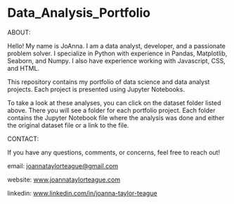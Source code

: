 # Data_Analysis_Portfolio

ABOUT:

Hello! My name is JoAnna. I am a data analyst, developer, and a passionate problem solver. I specialize in Python with experience in Pandas, Matplotlib, Seaborn, and Numpy. I also have experience working with Javascript, CSS, and HTML.

This repository contains my portfolio of data science and data analyst projects. Each project is presented using Jupyter Notebooks. 

To take a look at these analyses, you can click on the dataset folder listed above. There you will see a folder for each portfolio project. Each folder contains the Jupyter Notebook file where the analysis was done and either the original dataset file or a link to the file.


CONTACT: 

If you have any questions, comments, or concerns, feel free to reach out!

email: joannataylorteague@gmail.com

website: www.joannataylorteague.com

linkedin: www.linkedin.com/in/joanna-taylor-teague

